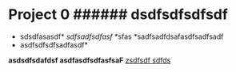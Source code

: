 # Project 0 ###### dsdfsdfsdfsdf

* sdsdfasasdf* *sdfsadfsdfasf* *sfas *sadfsadfdsafasdfsadfsadf
* asdfsdfsdfsadfasdf*

**asdsdfsdafdsf
asdfasdfsdfasfsaF**
[zsdfsdf
sdfds](https://google.com)
